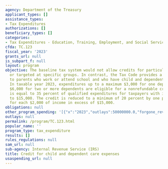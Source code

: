 ```yaml
---
agency: Department of the Treasury
applicant_types: []
assistance_types:
- Tax Expenditures
authorizations: []
beneficiary_types: []
categories:
- Tax Expenditures - Education, Training, Employment, and Social Services
cfda: TC.123
fiscal_year: '2023'
grants_url: null
is_subpart_f: null
layout: program
objective: The baseline tax system would not allow credits for particular activities
  or targeted at specific groups. In contrast, the Tax Code provides a tax credit
  to parents who work or attend school and who have child and dependent care expenses.
  In taxable year 2023, expenditures up to a maximum $3,000 for one dependent and
  $6,000 for two or more dependents are eligible for a nonrefundable credit. The credit
  is equal to 35 percent of qualified expenditures for taxpayers with incomes of up
  to $15,000. The credit is reduced to a minimum of 20 percent by one percentage point
  for each $2,000 of income in excess of $15,000.
obligations: null
other_program_spending: '[{"x":"2023","outlays":50000000.0,"forgone_revenue":3480000000.0},{"x":"2024","outlays":0.0,"forgone_revenue":3560000000.0},{"x":"2025","outlays":0.0,"forgone_revenue":3660000000.0}]'
outlays: null
permalink: /program/TC.123.html
popular_name: ''
program_type: tax_expenditure
results: []
rules_regulations: null
sam_url: null
sub-agency: Internal Revenue Service (IRS)
title: Credit for child and dependent care expenses
usaspending_url: null
---
```

